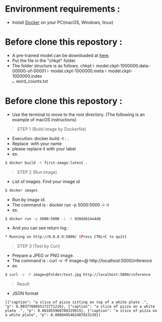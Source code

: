 # Environment requirements :
  - Install [Docker][Docker-officeSite] on your PC(macOS, Windows, linux)

# Before clone this repostory :
  - A pre-trained model can be downloaded at [here][pre-trained].
  - Put the file in the "chkpt" folder.
  - The folder structure is as follows.
chkpt
⊦ model.ckpt-1000000.data-00000-of-00001
⊦ model.ckpt-1000000.meta
⊦ model.ckpt-1000000.index  
⨽ word_counts.txt

# Before clone this repostory :
  - Use the terminal to move to the root directory. (The following is an example of macOS instructions)
> STEP 1  (Build image by Dockerfile)
  - Execution: docker build -t <image name>:<tag> .
  - Replace <image name> with your name
  - <tag> please replace it with your label
  - ex. 
```sh
$ docker build -t first-image:latest .
```

> STEP 2  (Run image)
  - List of images. Find your image id
```sh
$ docker images
```
  - Run by image id.
  - The command is : docker run -p 5000:5000 -i -t <image id>
  - ex.
```sh
$ docker run -p 5000:5000 -i -t 938ddb14e4d8
```
  - And you can see return log :
```sh
* Running on http://0.0.0.0:5000/ (Press CTRL+C to quit)
```

> STEP 3  (Test by Curl)
  - Prepare a JPEG or PNG image.
  - The command is : curl -v -F image=@<image path> http://localhost:5000/inference
  - ex.
```sh
$ curl -v -F image=@folder/test.jpg http://localhost:5000/inference
```

> Result
   - JSON format
```
[{"caption": "a slice of pizza sitting on top of a white plate .", "p": 0.0037768055172771216}, {"caption": "a slice of pizza on a white plate .", "p": 0.001855960700329915}, {"caption": "a slice of pizza on a white plate", "p": 0.0008495462407023139}]
```

   [Docker-officeSite]: <https://www.docker.com/>
   [pre-trained]: <https://ibm.ent.box.com/v/show-and-tell-pretrained>
